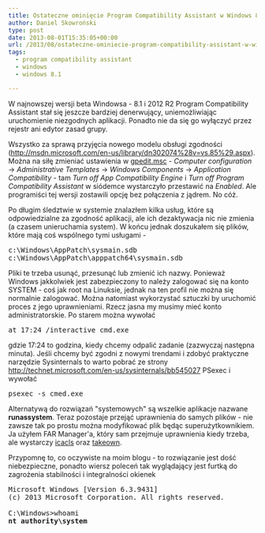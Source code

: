 ```yaml
---
title: Ostateczne ominięcie Program Compatibility Assistant w Windows 8.1
author: Daniel Skowroński
type: post
date: 2013-08-01T15:35:05+00:00
url: /2013/08/ostateczne-ominiecie-program-compatibility-assistant-w-windows-8-1/
tags:
  - program compatibility assistant
  - windows
  - windows 8.1

---
```

W najnowszej wersji beta Windowsa - 8.1 i 2012 R2 Program Compatibility Assistant stał się jeszcze bardziej denerwujący, uniemożliwiając uruchomienie niezgodnych aplikacji. Ponadto nie da się go wyłączyć przez rejestr ani edytor zasad grupy.  
<!--break-->

Wszystko za sprawą przyjęcia nowego modelu obsługi zgodności (http://msdn.microsoft.com/en-us/library/dn302074%28v=vs.85%29.aspx). Można na siłę zmieniać ustawienia w <u>gpedit.msc</u> - _Computer configuration_ -> _Administrative Templates_ -> _Windows Components_ -> _Application Compatibility_ - tam _Turn off App Compatibility Engine_ i _Turn off Program Compatibility Assistant_ w siódemce wystarczyło przestawić na _Enabled_. Ale programiści tej wersji zostawili opcję bez połączenia z jądrem. No cóż.

Po długim śledztwie w systemie znalazłem kilka usług, które są odpowiedzialne za zgodność aplikacji, ale ich dezaktywacja nic nie zmienia (a czasem unieruchamia system). W końcu jednak doszukałem się plików, które mają coś wspólnego tymi usługami - 

<pre class="EnlighterJSRAWbash">c:\Windows\AppPatch\sysmain.sdb
c:\Windows\AppPatch\apppatch64\sysmain.sdb</pre>

Pliki te trzeba usunąć, przesunąć lub zmienić ich nazwy. Ponieważ Windows jakkolwiek jest zabezpieczony to należy zalogować się na konto SYSTEM - coś jak root na Linuksie, jednak na ten profil nie można się normalnie zalogować. Można natomiast wykorzystać sztuczki by uruchomić proces z jego uprawnieniami. Rzecz jasna my musimy mieć konto administratorskie. Po starem można wywołać

<pre class="EnlighterJSRAWbash">at 17:24 /interactive cmd.exe</pre>

gdzie 17:24 to godzina, kiedy chcemy odpalić zadanie (zazwyczaj następna minuta). Jeśli chcemy być zgodni z nowymi trendami i zdobyć praktyczne narzędzie Sysinternals to warto pobrać ze strony http://technet.microsoft.com/en-us/sysinternals/bb545027 PSexec i wywołać

<pre class="EnlighterJSRAWbash">psexec -s cmed.exe</pre>

Alternatywą do rozwiązań "systemowych" są wszelkie aplikacje nazwane **runassystem**. Teraz pozostaje przejąć uprawnienia do samych plików - nie zawsze tak po prostu można modyfikować plik będąc superużytkownikiem. Ja użyłem FAR Manager'a, który sam przejmuje uprawnienia kiedy trzeba, ale wystarczy <u>icacls</u> oraz <u>takeown</u>. 

Przypomnę to, co oczywiste na moim blogu - to rozwiązanie jest dość niebezpieczne, ponadto wiersz poleceń tak wyglądający jest furtką do zagrożenia stabilności i integralności okienek 

<pre>Microsoft Windows [Version 6.3.9431]
(c) 2013 Microsoft Corporation. All rights reserved.

C:\Windows>whoami
<b>nt authority\system</b></pre>
